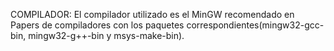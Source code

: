 COMPILADOR: El compilador utilizado es el MinGW recomendado en Papers de compiladores con los paquetes correspondientes(mingw32-gcc-bin, mingw32-g++-bin y msys-make-bin).
